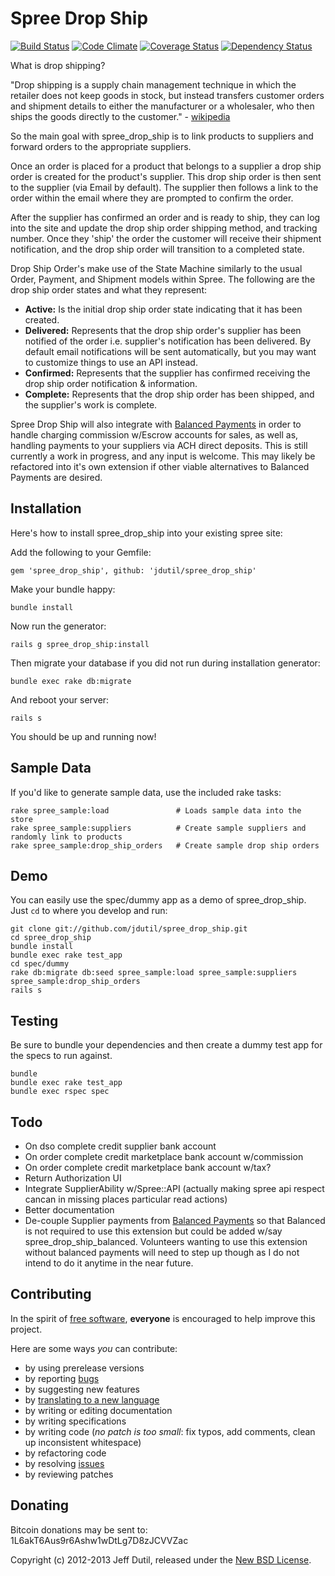# Spree Drop Ship

[![Build Status](https://secure.travis-ci.org/jdutil/spree_drop_ship.png)](http://travis-ci.org/jdutil/spree_drop_ship)
[![Code Climate](https://codeclimate.com/github/jdutil/spree_drop_ship.png)](https://codeclimate.com/github/jdutil/spree_drop_ship)
[![Coverage Status](https://coveralls.io/repos/jdutil/spree_drop_ship/badge.png?branch=master)](https://coveralls.io/r/jdutil/spree_drop_ship)
[![Dependency Status](https://gemnasium.com/jdutil/spree_drop_ship.png?travis)](https://gemnasium.com/jdutil/spree_drop_ship)

What is drop shipping?

"Drop shipping is a supply chain management technique in which the retailer does not keep goods in stock, but instead transfers customer orders and shipment details to either the manufacturer or a wholesaler, who then ships the goods directly to the customer." - [wikipedia](http://en.wikipedia.org/wiki/Drop_shipping)

So the main goal with spree_drop_ship is to link products to suppliers and forward orders to the appropriate suppliers.

Once an order is placed for a product that belongs to a supplier a drop ship order is created for the product's supplier. This drop ship order is then sent to the supplier (via Email by default). The supplier then follows a link to the order within the email where they are prompted to confirm the order.

After the supplier has confirmed an order and is ready to ship, they can log into the site and update the drop ship order shipping method, and tracking number. Once they 'ship' the order the customer will receive their shipment notification, and the drop ship order will transition to a completed state.

Drop Ship Order's make use of the State Machine similarly to the usual Order, Payment, and Shipment models within Spree.
The following are the drop ship order states and what they represent:

* **Active:** Is the initial drop ship order state indicating that it has been created.
* **Delivered:** Represents that the drop ship order's supplier has been notified of the order i.e. supplier's notification has been delivered.  By default email notifications will be sent automatically, but you may want to customize things to use an API instead.
* **Confirmed:** Represents that the supplier has confirmed receiving the drop ship order notification & information.
* **Complete:** Represents that the drop ship order has been shipped, and the supplier's work is complete.

Spree Drop Ship will also integrate with [Balanced Payments](https://www.balancedpayments.com/) in order to handle charging commission
w/Escrow accounts for sales, as well as, handling payments to your suppliers via ACH direct deposits.  This is still currently a work in progress, and any input is welcome.  This may likely be refactored into it's own extension if other viable alternatives to Balanced Payments are desired.

Installation
------------

Here's how to install spree_drop_ship into your existing spree site:

Add the following to your Gemfile:

    gem 'spree_drop_ship', github: 'jdutil/spree_drop_ship'

Make your bundle happy:

    bundle install

Now run the generator:

    rails g spree_drop_ship:install

Then migrate your database if you did not run during installation generator:

    bundle exec rake db:migrate

And reboot your server:

    rails s

You should be up and running now!

Sample Data
-----------

If you'd like to generate sample data, use the included rake tasks:

```shell
rake spree_sample:load               # Loads sample data into the store
rake spree_sample:suppliers          # Create sample suppliers and randomly link to products
rake spree_sample:drop_ship_orders   # Create sample drop ship orders
```

Demo
----

You can easily use the spec/dummy app as a demo of spree_drop_ship. Just `cd` to where you develop and run:

```shell
git clone git://github.com/jdutil/spree_drop_ship.git
cd spree_drop_ship
bundle install
bundle exec rake test_app
cd spec/dummy
rake db:migrate db:seed spree_sample:load spree_sample:suppliers spree_sample:drop_ship_orders
rails s
```

Testing
-------

Be sure to bundle your dependencies and then create a dummy test app for the specs to run against.

```shell
bundle
bundle exec rake test_app
bundle exec rspec spec
```

Todo
----

- On dso complete credit supplier bank account
- On order complete credit marketplace bank account w/commission
- On order complete credit marketplace bank account w/tax?
- Return Authorization UI
- Integrate SupplierAbility w/Spree::API (actually making spree api respect cancan in missing places particular read actions)
- Better documentation
- De-couple Supplier payments from [Balanced Payments](https://www.balancedpayments.com/) so that Balanced is not required to use this extension but could be added w/say spree_drop_ship_balanced. Volunteers wanting to use this extension without balanced payments will need to step up though as I do not intend to do it anytime in the near future.

Contributing
------------

In the spirit of [free software](http://www.fsf.org/licensing/essays/free-sw.html), **everyone** is encouraged to help improve this project.

Here are some ways *you* can contribute:

* by using prerelease versions
* by reporting [bugs](https://github.com/jdutil/spree_drop_ship/issues)
* by suggesting new features
* by [translating to a new language](https://github.com/jdutil/spree_drop_ship/tree/master/config/locales)
* by writing or editing documentation
* by writing specifications
* by writing code (*no patch is too small*: fix typos, add comments, clean up inconsistent whitespace)
* by refactoring code
* by resolving [issues](https://github.com/jdutil/spree_drop_ship/issues)
* by reviewing patches

Donating
--------

Bitcoin donations may be sent to: 1L6akT6Aus9r6Ashw1wDtLg7D8zJCVVZac

Copyright (c) 2012-2013 Jeff Dutil, released under the [New BSD License](https://github.com/jdutil/spree_drop_ship/tree/master/LICENSE).
